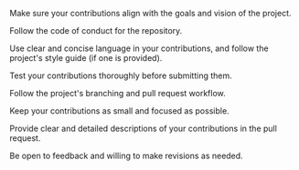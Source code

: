 Make sure your contributions align with the goals and vision of the project.

Follow the code of conduct for the repository.

Use clear and concise language in your contributions, and follow the project's style guide (if one is provided).

Test your contributions thoroughly before submitting them.

Follow the project's branching and pull request workflow.

Keep your contributions as small and focused as possible.

Provide clear and detailed descriptions of your contributions in the pull request.

Be open to feedback and willing to make revisions as needed.
